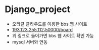 # Django_project
- 오라클 클라우드를 이용한 bbs 웹 사이트
- [193.123.255.112:50000/board](http://193.123.255.112:50000/board)
- 위 링크로 들어가면 bbs 웹 사이트 확인 가능
- mysql 서버와 연동
